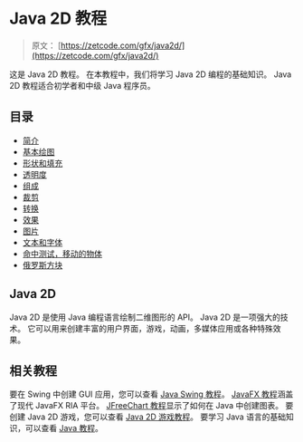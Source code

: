 # Java 2D 教程

> 原文： [https://zetcode.com/gfx/java2d/](https://zetcode.com/gfx/java2d/)

这是 Java 2D 教程。 在本教程中，我们将学习 Java 2D 编程的基础知识。 Java 2D 教程适合初学者和中级 Java 程序员。

## 目录



*   [简介](introduction/)
*   [基本绘图](basicdrawing/)
*   [形状和填充](shapesandfills/)
*   [透明度](transparency/)
*   [组成](composition/)
*   [裁剪](clipping/)
*   [转换](transformations/)
*   [效果](effects/)
*   [图片](java2dimages/)
*   [文本和字体](textfonts/)
*   [命中测试，移动的物体](hitmove/)
*   [俄罗斯方块](tetris/)



## Java 2D

Java 2D 是使用 Java 编程语言绘制二维图形的 API。 Java 2D 是一项强大的技术。 它可以用来创建丰富的用户界面，游戏，动画，多媒体应用或各种特殊效果。

## 相关教程

要在 Swing 中创建 GUI 应用，您可以查看 [Java Swing 教程](/tutorials/javaswingtutorial/)。 [JavaFX 教程](/gui/javafx/)涵盖了现代 JavaFX RIA 平台。 [JFreeChart 教程](/java/jfreechart)显示了如何在 Java 中创建图表。 要创建 Java 2D 游戏，您可以查看 [Java 2D 游戏教程](/tutorials/javagamestutorial/)。 要学习 Java 语言的基础知识，可以查看 [Java 教程](/lang/java/)。
